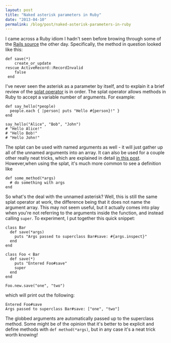 ```yaml
---
layout: post
title: "Naked asterisk parameters in Ruby"
date: "2013-04-10"
permalink: /blog/post/naked-asterisk-parameters-in-ruby
---
```


I came across a Ruby idiom I hadn't seen before browing through some of the [Rails source](https://github.com/rails/rails/blob/master/activerecord/lib/active_record/persistence.rb#L102) the other day. Specifically, the method in question looked like this:

<pre class='prettyprint lang-ruby'>
<code>def save(*)
    create_or_update
rescue ActiveRecord::RecordInvalid
    false
 end</code></pre>

I've never seen the asterisk as a parameter by itself, and to explain it a brief review of the [splat operator](#) is in order. The splat operator allows methods in Ruby to accept a variable number of arguments. For example:

<pre class='prettyprint lang-ruby'>
<code>def say_hello(*people)
  people.each { |person| puts "Hello #{person}!" }
end
 
say_hello("Alice", "Bob", "John")
# "Hello Alice!"
# "Hello Bob!"
# "Hello John!"</code></pre>

<break />

The splat can be used with named arguments as well - it will just gather up all of the unnamed arguments into an array. It can also be used for a couple other really neat tricks, which are explained in detail [in this post](http://endofline.wordpress.com/2011/01/21/the-strange-ruby-splat/). However,when using the splat, it's much more common to see a definition like

<pre class='prettyprint lang-ruby'>
<code>def some_method(*args)
  # do something with args
end</code></pre>

So what's the deal with the unnamed asterisk? Well, this is still the same splat operator at work, the difference being that it does not name the argument array. This may not seem useful, but it actually comes into play when you're not referring to the arguments inside the function, and instead calling `super`. To experiment, I put together this quick snippet:

<pre class='prettyprint lang-ruby'>
<code>class Bar
  def save(*args)
    puts "Args passed to superclass Bar#save: #{args.inspect}"
  end
end
 
class Foo < Bar
  def save(*)
    puts "Entered Foo#save"
    super
  end
end
 
Foo.new.save("one", "two")</code></pre>

which will print out the following:

    Entered Foo#save
    Args passed to superclass Bar#save: ["one", "two"]

The globbed arguments are automatically passed up to the superclass method. Some might be of the opinion that it's better to be explicit and define methods with `def method(*args)`, but in any case it's a neat trick worth knowing!